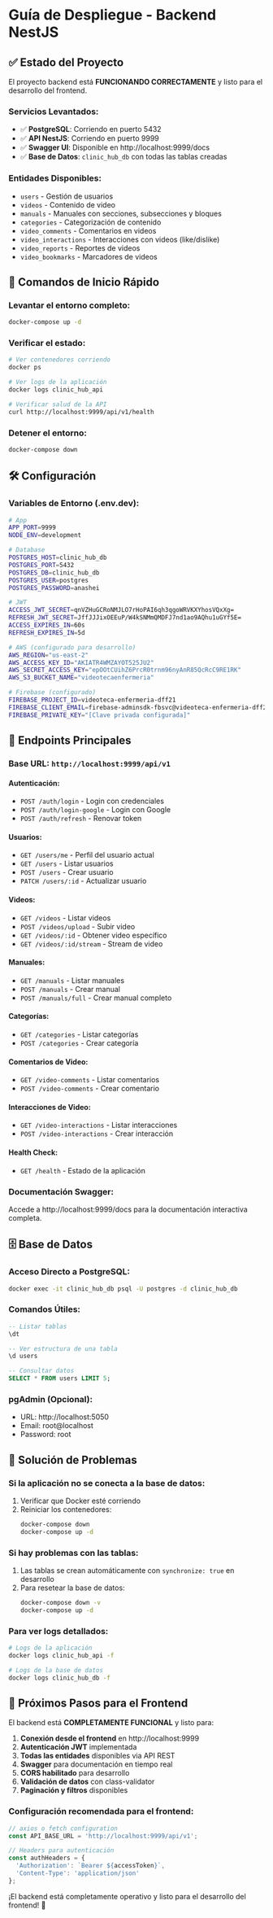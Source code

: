 # Guía de Despliegue - Backend NestJS

## ✅ Estado del Proyecto

El proyecto backend está **FUNCIONANDO CORRECTAMENTE** y listo para el desarrollo del frontend.

### Servicios Levantados:
- ✅ **PostgreSQL**: Corriendo en puerto 5432
- ✅ **API NestJS**: Corriendo en puerto 9999 
- ✅ **Swagger UI**: Disponible en http://localhost:9999/docs
- ✅ **Base de Datos**: `clinic_hub_db` con todas las tablas creadas

### Entidades Disponibles:
- `users` - Gestión de usuarios
- `videos` - Contenido de video
- `manuals` - Manuales con secciones, subsecciones y bloques
- `categories` - Categorización de contenido
- `video_comments` - Comentarios en videos
- `video_interactions` - Interacciones con videos (like/dislike)
- `video_reports` - Reportes de videos
- `video_bookmarks` - Marcadores de videos

## 🚀 Comandos de Inicio Rápido

### Levantar el entorno completo:
```bash
docker-compose up -d
```

### Verificar el estado:
```bash
# Ver contenedores corriendo
docker ps

# Ver logs de la aplicación
docker logs clinic_hub_api

# Verificar salud de la API
curl http://localhost:9999/api/v1/health
```

### Detener el entorno:
```bash
docker-compose down
```

## 🛠️ Configuración

### Variables de Entorno (.env.dev):
```bash
# App
APP_PORT=9999
NODE_ENV=development

# Database
POSTGRES_HOST=clinic_hub_db
POSTGRES_PORT=5432
POSTGRES_DB=clinic_hub_db
POSTGRES_USER=postgres
POSTGRES_PASSWORD=anashei

# JWT
ACCESS_JWT_SECRET=qnVZHuGCRoNMJLO7rHoPAI6qh3qgoWRVKXYhosVQxXg=
REFRESH_JWT_SECRET=JffJJJixOEEuP/W4kSNMmQMDFJ7nd1ao9AQhu1uGYf5E=
ACCESS_EXPIRES_IN=60s
REFRESH_EXPIRES_IN=5d

# AWS (configurado para desarrollo)
AWS_REGION="us-east-2"
AWS_ACCESS_KEY_ID="AKIATR4WMZAYOT525JU2"
AWS_SECRET_ACCESS_KEY="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"
AWS_S3_BUCKET_NAME="videotecaenfermeria"

# Firebase (configurado)
FIREBASE_PROJECT_ID=videoteca-enfermeria-dff21
FIREBASE_CLIENT_EMAIL=firebase-adminsdk-fbsvc@videoteca-enfermeria-dff21.iam.gserviceaccount.com
FIREBASE_PRIVATE_KEY="[Clave privada configurada]"
```

## 📡 Endpoints Principales

### Base URL: `http://localhost:9999/api/v1`

#### Autenticación:
- `POST /auth/login` - Login con credenciales
- `POST /auth/login-google` - Login con Google
- `POST /auth/refresh` - Renovar token

#### Usuarios:
- `GET /users/me` - Perfil del usuario actual
- `GET /users` - Listar usuarios
- `POST /users` - Crear usuario
- `PATCH /users/:id` - Actualizar usuario

#### Videos:
- `GET /videos` - Listar videos
- `POST /videos/upload` - Subir video
- `GET /videos/:id` - Obtener video específico
- `GET /videos/:id/stream` - Stream de video

#### Manuales:
- `GET /manuals` - Listar manuales
- `POST /manuals` - Crear manual
- `POST /manuals/full` - Crear manual completo

#### Categorías:
- `GET /categories` - Listar categorías
- `POST /categories` - Crear categoría

#### Comentarios de Video:
- `GET /video-comments` - Listar comentarios
- `POST /video-comments` - Crear comentario

#### Interacciones de Video:
- `GET /video-interactions` - Listar interacciones
- `POST /video-interactions` - Crear interacción

#### Health Check:
- `GET /health` - Estado de la aplicación

### Documentación Swagger:
Accede a http://localhost:9999/docs para la documentación interactiva completa.

## 🗄️ Base de Datos

### Acceso Directo a PostgreSQL:
```bash
docker exec -it clinic_hub_db psql -U postgres -d clinic_hub_db
```

### Comandos Útiles:
```sql
-- Listar tablas
\dt

-- Ver estructura de una tabla
\d users

-- Consultar datos
SELECT * FROM users LIMIT 5;
```

### pgAdmin (Opcional):
- URL: http://localhost:5050
- Email: root@localhost
- Password: root

## 🔧 Solución de Problemas

### Si la aplicación no se conecta a la base de datos:
1. Verificar que Docker esté corriendo
2. Reiniciar los contenedores:
   ```bash
   docker-compose down
   docker-compose up -d
   ```

### Si hay problemas con las tablas:
1. Las tablas se crean automáticamente con `synchronize: true` en desarrollo
2. Para resetear la base de datos:
   ```bash
   docker-compose down -v
   docker-compose up -d
   ```

### Para ver logs detallados:
```bash
# Logs de la aplicación
docker logs clinic_hub_api -f

# Logs de la base de datos
docker logs clinic_hub_db -f
```

## 🎯 Próximos Pasos para el Frontend

El backend está **COMPLETAMENTE FUNCIONAL** y listo para:

1. **Conexión desde el frontend** en http://localhost:9999
2. **Autenticación JWT** implementada
3. **Todas las entidades** disponibles via API REST
4. **Swagger** para documentación en tiempo real
5. **CORS habilitado** para desarrollo
6. **Validación de datos** con class-validator
7. **Paginación y filtros** disponibles

### Configuración recomendada para el frontend:
```javascript
// axios o fetch configuration
const API_BASE_URL = 'http://localhost:9999/api/v1';

// Headers para autenticación
const authHeaders = {
  'Authorization': `Bearer ${accessToken}`,
  'Content-Type': 'application/json'
};
```

¡El backend está completamente operativo y listo para el desarrollo del frontend! 🚀
